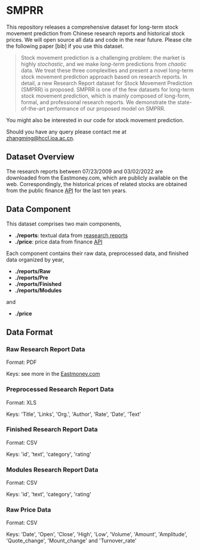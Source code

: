 # SMPRR
This repository releases a comprehensive dataset for long-term stock movement prediction from Chinese research reports and historical stock prices. We will open source all data and code in the near future. Please cite the following paper [bib] if you use this dataset.


> Stock movement prediction is a challenging problem: the market is highly *stochastic*, and we make *long-term* predictions from *chaotic* data. We treat these three complexities and present a novel long-term stock movement prediction approach based on research reports. In detail, a new Research Report dataset for Stock Movement Prediction (SMPRR) is proposed. SMPRR is one of the few datasets for long-term stock movement prediction, which is mainly composed of long-form, formal, and professional research reports. We demonstrate the state-of-the-art performance of our proposed model on SMPRR.

You might also be interested in our code for stock movement prediction.

Should you have any query please contact me at [zhangming@hccl.ioa.ac.cn](mailto:zhangming@hccl.ioa.ac.cn).

## Dataset Overview
The research reports between 07/23/2009 and 03/02/2022 are downloaded from the Eastmoney.com, which are publicly available on the web. Correspondingly, the historical prices of related stocks are obtained from the public finance [API](https://tushare.pro/) for the last ten years.

## Data Component
This dataset comprises two main components,

* **./reports**: textual data from [reasearch reports](https://data.eastmoney.com/)
* **./price**: price data from finance [API](https://tushare.pro/)

Each component contains their raw data, preprocessed data, and finished data organized by year,

* **./reports/Raw**
* **./reports/Pre**
* **./reports/Finished**
* **./reports/Modules**

and

* **./price**

## Data Format

### Raw Research Report Data
Format: PDF

Keys: see more in the [Eastmoney.com](https://data.eastmoney.com/)

### Preprocessed Research Report Data
Format: XLS

Keys: 'Title', 'Links', 'Org.', 'Author', 'Rate', 'Date', 'Text'

### Finished Research Report Data
Format: CSV

Keys: 'id', 'text', 'category', 'rating'

### Modules Research Report Data
Format: CSV 

Keys: 'id', 'text', 'category', 'rating'

### Raw Price Data
Format: CSV 

Keys: 'Date', 'Open', 'Close', 'High', 'Low', 'Volume', 'Amount', 'Amplitude', 'Quote_change', 'Mount_change' and 'Turnover_rate'








